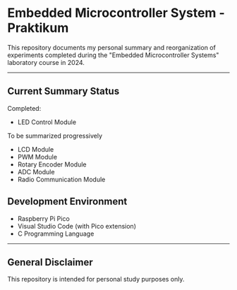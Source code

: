 # Embedded Microcontroller System - Praktikum

This repository documents my personal summary and reorganization of experiments completed during the "Embedded Microcontroller Systems" laboratory course in 2024.

---

## Current Summary Status

Completed:
- LED Control Module

To be summarized progressively
- LCD Module
- PWM Module
- Rotary Encoder Module
- ADC Module
- Radio Communication Module


## Development Environment

- Raspberry Pi Pico
- Visual Studio Code (with Pico extension)
- C Programming Language

---

## General Disclaimer

This repository is intended for personal study purposes only.  

